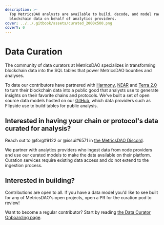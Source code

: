 ```yaml
---
description: >-
  Top MetricsDAO analysts are available to build, decode, and model raw
  blockchain data on behalf of analytics providers.
cover: ../../.gitbook/assets/curated_2000x500.png
coverY: 0
---
```


# Data Curation

The community of data curators at MetricsDAO specializes in transforming blockchain data into the SQL tables that power MetricsDAO bounties and analyses.&#x20;

To date our contributors have partnered with [Harmony](harmony/), [NEAR](near/) and [Terra 2.0](terra-2.0/) to turn their blockchain data into a public good that analysts use to generate insights on their favorite chains and protocols. We've built a set of open source data models hosted on our [GitHub](https://github.com/metricsDAO/), which data providers such as Flipside use to build tables for public analysis.

## **Interested in having your chain or protocol's data curated for analysis?**

Reach out to @forg#9122 or @issui#6571 in [the MetricsDAO Discord](https://discord.com/channels/902943676685230100/903338987022876702).

We partner with analytics providers who ingest data from node providers and use our curated models to make the data available on their platform. Curation services require existing data access and do not extend to the ingestion process.

## **Interested in building?**

Contributions are open to all. If you have a data model you'd like to see built for any of MetricsDAO's open projects, open a PR for the curation pod to review!

Want to become a regular contributor? Start by reading [the Data Curator Onboarding page](../data-curator-onboarding/).
